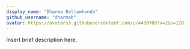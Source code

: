 ```yaml
---
display_name: "Dharma Bellamkonda"
github_username: "dharmab"
avatar: https://avatars3.githubusercontent.com/u/4450708?v=2&s=120
---
```

Insert brief description here.
